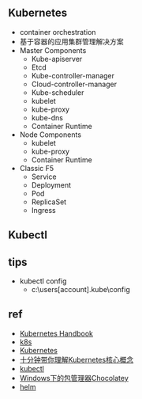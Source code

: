 
## Kubernetes

+ container orchestration
+ 基于容器的应用集群管理解决方案
+ Master Components
    - Kube-apiserver
    - Etcd
    - Kube-controller-manager
    - Cloud-controller-manager
    - Kube-scheduler
    - kubelet
    - kube-proxy
    - kube-dns
    - Container Runtime
+ Node Components
    - kubelet
    - kube-proxy
    - Container Runtime
+ Classic F5
    - Service
    - Deployment
    - Pod
    - ReplicaSet
    - Ingress

## Kubectl

## tips

+ kubectl config
    - c:\users\[account]\.kube\config

## ref
+ [Kubernetes Handbook](https://jimmysong.io/kubernetes-handbook/)
+ [k8s](https://www.kubernetes.org.cn/doc-11)
+ [Kubernetes](http://hardocs.com/d/kubernetes/145-kubectl_config.html)
+ [十分钟带你理解Kubernetes核心概念](http://www.dockone.io/article/932)
+ [kubectl](https://kubernetes.io/docs/tasks/tools/install-kubectl/)
+ [Windows下的包管理器Chocolatey](https://www.jianshu.com/p/831aa4a280e7)
+ [helm](https://www.hi-linux.com/posts/21466.html)